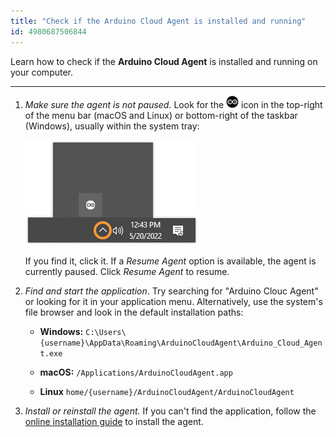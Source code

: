 ```yaml
---
title: "Check if the Arduino Cloud Agent is installed and running"
id: 4980687506844
---
```


Learn how to check if the **Arduino Cloud Agent** is installed and running on your computer.

---

1. _Make sure the agent is not paused._ Look for the ![Arduino Cloud Agent icon](img/cloud-agent-logo-mac.png) icon in the top-right of the menu bar (macOS and Linux) or bottom-right of the taskbar (Windows), usually within the system tray:

   ![The Cloud Agent in the system tray on Windows.](img/cloud-agent-system-tray.png)

   If you find it, click it. If a _Resume Agent_ option is available, the agent is currently paused. Click _Resume Agent_ to resume.

2. _Find and start the application_. Try searching for "Arduino Clouc Agent" or looking for it in your application menu. Alternatively, use the system's file browser and look in the default installation paths:

   * **Windows:** `C:\Users\{username}\AppData\Roaming\ArduinoCloudAgent\Arduino_Cloud_Agent.exe`

   * **macOS:** `/Applications/ArduinoCloudAgent.app`

   * **Linux** `home/{username}/ArduinoCloudAgent/ArduinoCloudAgent`

3. _Install or reinstall the agent._ If you can't find the application, follow the [online installation guide](https://create.arduino.cc/getting-started/plugin/welcome) to install the agent.
